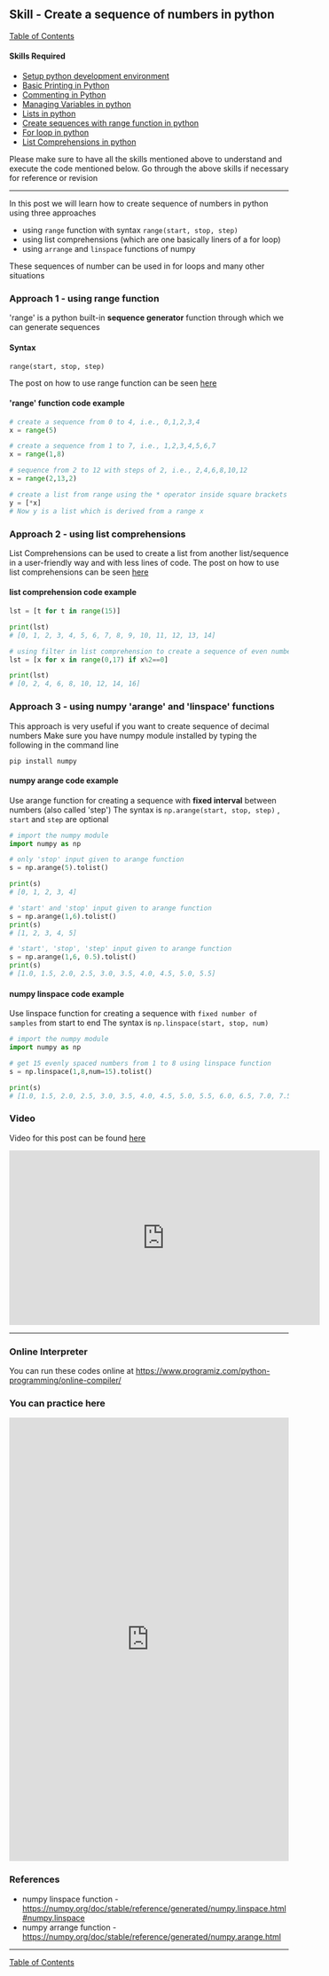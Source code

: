 ## Skill - Create a sequence of numbers in python
[Table of Contents](https://nagasudhir.blogspot.com/2020/04/taming-python-table-of-contents.html)

#### Skills Required
* [Setup python development environment](https://nagasudhir.blogspot.com/2020/04/setup-python-development-environment_14.html)
* [Basic Printing in Python](https://nagasudhir.blogspot.com/2020/04/basic-printing-in-python.html)
* [Commenting in Python](https://nagasudhir.blogspot.com/2020/04/comments-in-python.html)
* [Managing Variables in python](https://nagasudhir.blogspot.com/2020/04/managing-variables-in-python.html)
* [Lists in python](https://nagasudhir.blogspot.com/2020/04/lists-in-python.html)
* [Create sequences with range function in python](https://nagasudhir.blogspot.com/2020/05/create-sequences-with-range-function.html)
* [For loop in python](https://nagasudhir.blogspot.com/2020/05/for-loop-in-python.html)
* [List Comprehensions in python](https://nagasudhir.blogspot.com/2020/05/list-comprehensions-in-python.html)

Please make sure to have all the skills mentioned above to understand and execute the code mentioned below. Go through the above skills if necessary for reference or revision
<hr/>

In this post we will learn how to create sequence of numbers in python using three approaches

* using `range` function with syntax `range(start, stop, step)`
* using list comprehensions (which are one basically liners of a for loop)
* using `arrange` and `linspace` functions of numpy

These sequences of number can be used in for loops and many other situations

### Approach 1 - using range function
'range' is a python built-in **sequence generator** function through which we can generate sequences
#### Syntax
```
range(start, stop, step)
```
The post on how to use range function can be seen [here](https://nagasudhir.blogspot.com/2020/05/create-sequences-with-range-function.html)
#### 'range' function code example
```python
# create a sequence from 0 to 4, i.e., 0,1,2,3,4
x = range(5)

# create a sequence from 1 to 7, i.e., 1,2,3,4,5,6,7
x = range(1,8)

# sequence from 2 to 12 with steps of 2, i.e., 2,4,6,8,10,12
x = range(2,13,2)

# create a list from range using the * operator inside square brackets
y = [*x]
# Now y is a list which is derived from a range x
```

### Approach 2 - using list comprehensions
List Comprehensions can be used to create a list from another list/sequence in a user-friendly way and with less lines of code.
The post on how to use list comprehensions can be seen [here](https://nagasudhir.blogspot.com/2020/05/list-comprehensions-in-python.html)

#### list comprehension code example
```python
lst = [t for t in range(15)]

print(lst)
# [0, 1, 2, 3, 4, 5, 6, 7, 8, 9, 10, 11, 12, 13, 14]

# using filter in list comprehension to create a sequence of even numbers
lst = [x for x in range(0,17) if x%2==0]

print(lst)
# [0, 2, 4, 6, 8, 10, 12, 14, 16]
```

### Approach 3 - using numpy 'arange' and 'linspace' functions
This approach is very useful if you want to create sequence of decimal numbers
Make sure you have numpy module installed by typing the following in the command line
```
pip install numpy
```

#### numpy arange code example
Use arange function for creating a sequence with **fixed interval** between numbers (also called 'step')
The syntax is ```np.arange(start, stop, step)``` , `start` and `step` are optional
```python
# import the numpy module
import numpy as np

# only 'stop' input given to arange function
s = np.arange(5).tolist()

print(s)
# [0, 1, 2, 3, 4]

# 'start' and 'stop' input given to arange function
s = np.arange(1,6).tolist()
print(s)
# [1, 2, 3, 4, 5]

# 'start', 'stop', 'step' input given to arange function
s = np.arange(1,6, 0.5).tolist()
print(s)
# [1.0, 1.5, 2.0, 2.5, 3.0, 3.5, 4.0, 4.5, 5.0, 5.5]
```

#### numpy linspace code example
Use linspace function for creating a sequence with `fixed number of samples` from start to end
The syntax is ```np.linspace(start, stop, num)``` 
```python
# import the numpy module
import numpy as np

# get 15 evenly spaced numbers from 1 to 8 using linspace function
s = np.linspace(1,8,num=15).tolist()

print(s)
# [1.0, 1.5, 2.0, 2.5, 3.0, 3.5, 4.0, 4.5, 5.0, 5.5, 6.0, 6.5, 7.0, 7.5, 8.0]
```

### Video
Video for this post can be found [here](https://youtu.be/SKlf1DJUl0w)

<iframe width="560" height="315" src="https://www.youtube.com/embed/SKlf1DJUl0w" frameborder="0" allow="accelerometer; autoplay; encrypted-media; gyroscope; picture-in-picture" allowfullscreen></iframe>

<hr/>

### Online Interpreter
You can run these codes online at https://www.programiz.com/python-programming/online-compiler/

### You can practice here
<iframe height="800px" width="100%" src="https://repl.it/repls/WorthwhileScholarlyDonateware?lite=true" scrolling="no" frameborder="no" allowtransparency="true" allowfullscreen="true" sandbox="allow-forms allow-pointer-lock allow-popups allow-same-origin allow-scripts allow-modals"></iframe>

### References
* numpy linspace function - https://numpy.org/doc/stable/reference/generated/numpy.linspace.html#numpy.linspace
* numpy arrange function - https://numpy.org/doc/stable/reference/generated/numpy.arange.html
<hr/>

[Table of Contents](https://nagasudhir.blogspot.com/2020/04/taming-python-table-of-contents.html)


<!--stackedit_data:
eyJwcm9wZXJ0aWVzIjoiYXV0aG9yOiBOYWdhc3VkaGlyIFB1bG
xhXG50YWdzOiAnbGVhcm5pbmcsIHB5dGhvbiwgdGFtaW5nX3B5
dGhvbl9za2lsbCdcbmNhdGVnb3JpZXM6IHRhbWluZ19weXRob2
5fc2tpbGxcbmRhdGU6ICcyMDIwLTA3LTA2J1xudGl0bGU6IENy
ZWF0ZSBhIHNlcXVlbmNlIG9mIG51bWJlcnMgaW4gcHl0aG9uXG
4iLCJoaXN0b3J5IjpbMTA3NTIyMzE3Myw0OTg4NzE1NTksNjg4
Mjg2MzU2LC04MjU4NzcyNTMsMjAxNDQ5NTY1NSwxOTAwODU3Mz
gwLDE2MTgyNjU1MCwtMzgyNjQxMTkwLC0xOTUzNDkxMTYxLC0x
MjI5NjA2ODU0XX0=
-->